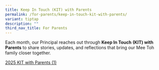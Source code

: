 ```yaml
---
title: Keep In Touch (KIT) with Parents
permalink: /for-parents/keep-in-touch-kit-with-parents/
variant: tiptap
description: ""
third_nav_title: For Parents
---
```

<p>Each month, our Principal reaches out through <strong>Keep In Touch</strong>  <strong>(KIT) with Parents</strong> to
share stories, updates, and reflections that bring our Mee Toh family closer
together.</p>
<p><a href="/files/2025_KIT_with_Parents__1_.pdf" rel="noopener nofollow" target="_blank">2025 KIT with Parents (1)</a>
</p>